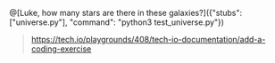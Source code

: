 @[Luke, how many stars are there in these galaxies?]({"stubs": ["universe.py"], "command": "python3 test_universe.py"})

> https://tech.io/playgrounds/408/tech-io-documentation/add-a-coding-exercise